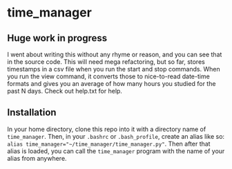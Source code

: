 # time_manager

## Huge work in progress

I went about writing this without any rhyme or reason,
and you can see that in the source code.
This will need mega refactoring, but so far, stores timestamps in
a csv file when you run the start and stop commands. When you run
the view command, it converts those to nice-to-read date-time formats
and gives you an average of how many hours you studied for the past
N days. Check out help.txt for help.

## Installation

In your home directory, clone this repo into it with a directory name of
`time_manager`. Then, in your `.bashrc` or `.bash_profile`, create an alias
like so: `alias time_manager="~/time_manager/time_manager.py"`.
Then after that alias is loaded, you can call the `time_manager` program with
the name of your alias from anywhere.
